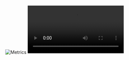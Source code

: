 <p align="center">
  <img align="center" alt="Metrics" src="https://metrics.lecoq.io/teh-monad?template=classic&languages=1&stars=1&activity=1&languages.limit=8&languages.colors=github&languages.threshold=0%25&stars.limit=4&activity.limit=5&activity.days=14&activity.filter=all&activity.visibility=all&activity.timestamps=false&config.timezone=Europe%2FHelsinki" />
  <video autoplay>
   <source src="https://github.com/teh-monad/teh-monad/video/5XuJSPp_.mp4" type='video/mp4; codecs="avc1.42E01E, mp4a.40.2"'>
  </video>
</p

